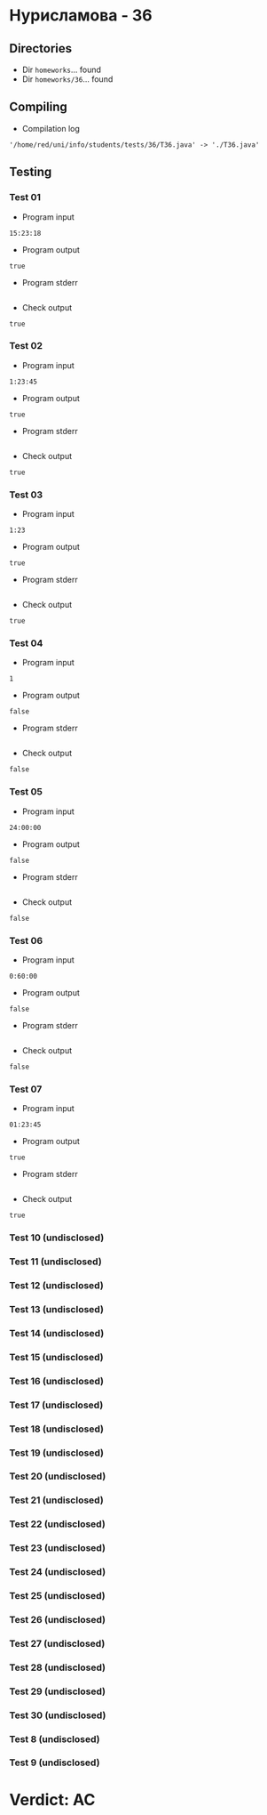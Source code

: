 # Нурисламова - 36
## Directories
- Dir `homeworks`... found
- Dir `homeworks/36`... found
## Compiling
- Compilation log
```
'/home/red/uni/info/students/tests/36/T36.java' -> './T36.java'

```
## Testing
### Test 01
- Program input
```
15:23:18

```
- Program output
```
true

```
- Program stderr
```

```
- Check output
```
true

```
### Test 02
- Program input
```
1:23:45

```
- Program output
```
true

```
- Program stderr
```

```
- Check output
```
true

```
### Test 03
- Program input
```
1:23

```
- Program output
```
true

```
- Program stderr
```

```
- Check output
```
true

```
### Test 04
- Program input
```
1

```
- Program output
```
false

```
- Program stderr
```

```
- Check output
```
false

```
### Test 05
- Program input
```
24:00:00

```
- Program output
```
false

```
- Program stderr
```

```
- Check output
```
false

```
### Test 06
- Program input
```
0:60:00

```
- Program output
```
false

```
- Program stderr
```

```
- Check output
```
false

```
### Test 07
- Program input
```
01:23:45

```
- Program output
```
true

```
- Program stderr
```

```
- Check output
```
true

```
### Test 10 (undisclosed)
### Test 11 (undisclosed)
### Test 12 (undisclosed)
### Test 13 (undisclosed)
### Test 14 (undisclosed)
### Test 15 (undisclosed)
### Test 16 (undisclosed)
### Test 17 (undisclosed)
### Test 18 (undisclosed)
### Test 19 (undisclosed)
### Test 20 (undisclosed)
### Test 21 (undisclosed)
### Test 22 (undisclosed)
### Test 23 (undisclosed)
### Test 24 (undisclosed)
### Test 25 (undisclosed)
### Test 26 (undisclosed)
### Test 27 (undisclosed)
### Test 28 (undisclosed)
### Test 29 (undisclosed)
### Test 30 (undisclosed)
### Test 8 (undisclosed)
### Test 9 (undisclosed)
# Verdict: AC
